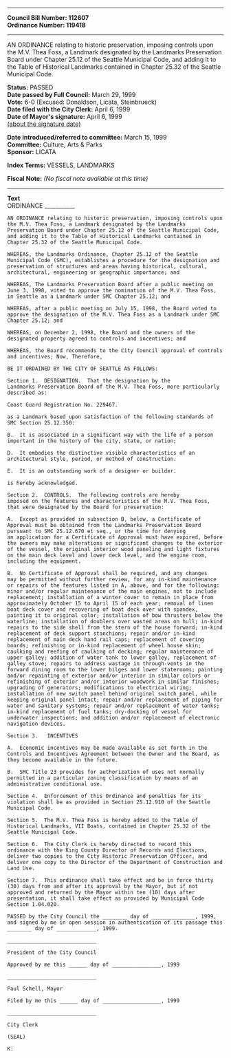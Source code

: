 * * * * *  
  
**Council Bill Number: [](#h0)[](#h2)112607**   
**Ordinance Number: 119418**  
  
* * * * *  
  
AN ORDINANCE relating to historic preservation, imposing controls upon the M.V. Thea Foss, a Landmark designated by the Landmarks Preservation Board under Chapter 25.12 of the Seattle Municipal Code, and adding it to the Table of Historical Landmarks contained in Chapter 25.32 of the Seattle Municipal Code.  
  
**Status:** PASSED   
**Date passed by Full Council:** March 29, 1999   
**Vote:** 6-0 (Excused: Donaldson, Licata, Steinbrueck)   
**Date filed with the City Clerk:** April 6, 1999   
**Date of Mayor's signature:** April 6, 1999   
[(about the signature date)](/~public/approvaldate.htm)   
  
  
**Date introduced/referred to committee:** March 15, 1999   
**Committee:** Culture, Arts & Parks   
**Sponsor:** LICATA   
  
**Index Terms:** VESSELS, LANDMARKS  
  
**Fiscal Note:** *(No fiscal note available at this time)*  
  
* * * * *  
  
**Text**  
    ORDINANCE ___________  
  
    AN ORDINANCE relating to historic preservation, imposing controls upon  
    the M.V. Thea Foss, a Landmark designated by the Landmarks  
    Preservation Board under Chapter 25.12 of the Seattle Municipal Code,  
    and adding it to the Table of Historical Landmarks contained in  
    Chapter 25.32 of the Seattle Municipal Code.  
  
    WHEREAS, the Landmarks Ordinance, Chapter 25.12 of the Seattle  
    Municipal Code (SMC), establishes a procedure for the designation and  
    preservation of structures and areas having historical, cultural,  
    architectural, engineering or geographic importance; and  
  
    WHEREAS, The Landmarks Preservation Board after a public meeting on  
    June 3, 1998, voted to approve the nomination of the M.V. Thea Foss,  
    in Seattle as a Landmark under SMC Chapter 25.12; and  
  
    WHEREAS, after a public meeting on July 15, 1998, the Board voted to  
    approve the designation of the M.V. Thea Foss as a Landmark under SMC  
    Chapter 25.12; and  
  
    WHEREAS, on December 2, 1998, the Board and the owners of the  
    designated property agreed to controls and incentives; and  
  
    WHEREAS, the Board recommends to the City Council approval of controls  
    and incentives; Now, Therefore,  
  
    BE IT ORDAINED BY THE CITY OF SEATTLE AS FOLLOWS:  
  
    Section 1.  DESIGNATION.  That the designation by the  
    Landmarks Preservation Board of the M.V. Thea Foss, more particularly  
    described as:  
  
    Coast Guard Registration No. 229467.  
  
    as a Landmark based upon satisfaction of the following standards of  
    SMC Section 25.12.350:  
  
    B.  It is associated in a significant way with the life of a person  
    important in the history of the city, state, or nation;  
  
    D.  It embodies the distinctive visible characteristics of an  
    architectural style, period, or method of construction.  
  
    E.  It is an outstanding work of a designer or builder.  
  
    is hereby acknowledged.  
  
    Section 2.  CONTROLS.  The following controls are hereby  
    imposed on the features and characteristics of the M.V. Thea Foss,  
    that were designated by the Board for preservation:  
  
    A.  Except as provided in subsection B, below, a Certificate of  
    Approval must be obtained from the Landmarks Preservation Board  
    pursuant to SMC 25.12.670 et seq., or the time for denying  
    an application for a Certificate of Approval must have expired, before  
    the owners may make alterations or significant changes to the exterior  
    of the vessel, the original interior wood paneling and light fixtures  
    on the main deck level and lower deck level, and the engine room,  
    including the equipment.  
  
    B.  No Certificate of Approval shall be required, and any changes  
    may be permitted without further review, for any in-kind maintenance  
    or repairs of the features listed in A, above, and for the following:  
    minor and/or regular maintenance of the main engines, not to include  
    replacement; installation of a winter cover to remain in place from  
    approximately October 15 to April 15 of each year; removal of linen  
    boat deck cover and recovering of boat deck over with spandex,  
    painting it to original color; installation of bow thrusters below the  
    waterline; installation of doublers over wasted areas on hull; in-kind  
    repairs to the side shell from the stern of the house forward; in-kind  
    replacement of deck support stanchions; repair and/or in-kind  
    replacement of main deck hand rail caps; replacement of covering  
    boards; refinishing or in-kind replacement of wheel house skin;  
    caulking and reefing of caulking of decking; regular maintenance of  
    upper galley; addition of water tank to lower galley, replacement of  
    galley stove; repairs to address wastage in through-vents in the  
    forward dining room to the lower bilges and lower staterooms; painting  
    and/or repainting of exterior and/or interior in similar colors or  
    refinishing of exterior and/or interior woodwork in similar finishes;  
    upgrading of generators; modifications to electrical wiring;  
    installation of new switch panel behind original switch panel, while  
    keeping original panel intact; repair and/or replacement of piping for  
    water and sanitary systems; repair and/or replacement of water tanks;  
    in-kind replacement of fuel tanks; dry-docking of vessel for  
    underwater inspections; and addition and/or replacement of electronic  
    navigation devices.  
  
    Section 3.   INCENTIVES  
  
    A.  Economic incentives may be made available as set forth in the  
    Controls and Incentives Agreement between the Owner and the Board, as  
    they become available in the future.  
  
    B.  SMC Title 23 provides for authorization of uses not normally  
    permitted in a particular zoning classification by means of an  
    administrative conditional use.  
  
    Section 4.  Enforcement of this Ordinance and penalties for its  
    violation shall be as provided in Section 25.12.910 of the Seattle  
    Municipal Code.  
  
    Section 5.  The M.V. Thea Foss is hereby added to the Table of  
    Historical Landmarks, VII Boats, contained in Chapter 25.32 of the  
    Seattle Municipal Code.  
  
    Section 6.  The City Clerk is hereby directed to record this  
    ordinance with the King County Director of Records and Elections,  
    deliver two copies to the City Historic Preservation Officer, and  
    deliver one copy to the Director of the Department of Construction and  
    Land Use.  
  
    Section 7.  This ordinance shall take effect and be in force thirty  
    (30) days from and after its approval by the Mayor, but if not  
    approved and returned by the Mayor within ten (10) days after  
    presentation, it shall take effect as provided by Municipal Code  
    Section 1.04.020.  
  
    PASSED by the City Council the ________ day of ______________, 1999,  
    and signed by me in open session in authentication of its passage this  
    ________ day of _____________, 1999.  
  
    _____________________________  
  
    President of the City Council  
  
    Approved by me this ______ day of ________________, 1999  
  
    _____________________________  
  
    Paul Schell, Mayor  
  
    Filed by me this ______ day of ___________________, 1999  
  
    _____________________________  
  
    City Clerk  
  
    (SEAL)  
  
    K:  
